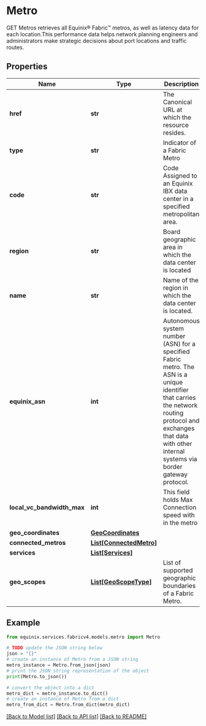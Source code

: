 # Metro

GET Metros retrieves all Equinix® Fabric™ metros, as well as latency data for each location.This performance data helps network planning engineers and administrators make strategic decisions about port locations and traffic routes.

## Properties

Name | Type | Description | Notes
------------ | ------------- | ------------- | -------------
**href** | **str** | The Canonical URL at which the resource resides. | [optional] 
**type** | **str** | Indicator of a Fabric Metro | [optional] 
**code** | **str** | Code Assigned to an Equinix IBX data center in a specified metropolitan area. | [optional] 
**region** | **str** | Board geographic area in which the data center is located | [optional] 
**name** | **str** | Name of the region in which the data center is located. | [optional] 
**equinix_asn** | **int** | Autonomous system number (ASN) for a specified Fabric metro. The ASN is a unique identifier that carries the network routing protocol and exchanges that data with other internal systems via border gateway protocol. | [optional] 
**local_vc_bandwidth_max** | **int** | This field holds Max Connection speed with in the metro | [optional] 
**geo_coordinates** | [**GeoCoordinates**](GeoCoordinates.md) |  | [optional] 
**connected_metros** | [**List[ConnectedMetro]**](ConnectedMetro.md) |  | [optional] 
**services** | [**List[Services]**](Services.md) |  | [optional] 
**geo_scopes** | [**List[GeoScopeType]**](GeoScopeType.md) | List of supported geographic boundaries of a Fabric Metro. | [optional] 

## Example

```python
from equinix.services.fabricv4.models.metro import Metro

# TODO update the JSON string below
json = "{}"
# create an instance of Metro from a JSON string
metro_instance = Metro.from_json(json)
# print the JSON string representation of the object
print(Metro.to_json())

# convert the object into a dict
metro_dict = metro_instance.to_dict()
# create an instance of Metro from a dict
metro_from_dict = Metro.from_dict(metro_dict)
```
[[Back to Model list]](../README.md#documentation-for-models) [[Back to API list]](../README.md#documentation-for-api-endpoints) [[Back to README]](../README.md)



